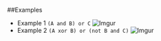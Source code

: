 ##Examples
* Example 1
`(A and B) or C`
![Imgur](http://i.imgur.com/jR0zqMJ.png)
* Example 2
`(A xor B) or (not B and C)`
![Imgur](http://i.imgur.com/H1OhJkP.png)
